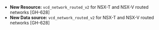 * **New Resource:** `vcd_network_routed_v2` for NSX-T and NSX-V routed networks [GH-628]
* **New Data source:** `vcd_network_routed_v2` for NSX-T and NSX-V routed networks [GH-628]
